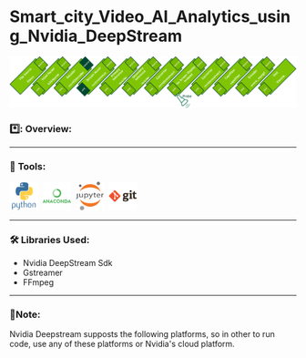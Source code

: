 # Smart_city_Video_AI_Analytics_using_Nvidia_DeepStream
![DeepStream Pipeline](images/deepstream_multi_gie_pipeline.png)

### *️⃣: **Overview:**

---


### 🧰 **Tools:**
<div>
  <img src="https://github.com/devicons/devicon/blob/master/icons/python/python-original-wordmark.svg" title="Python" alt="Python" width="50" height="50"/>&nbsp;
  <img src="https://github.com/devicons/devicon/blob/master/icons/anaconda/anaconda-original-wordmark.svg" title="Anaconda" alt="Anaconda" width="50" height="50"/>&nbsp;
  <img src="https://github.com/devicons/devicon/blob/master/icons/jupyter/jupyter-original-wordmark.svg" title="Jupyter" alt="Jupyter" width="50" height="50"/>&nbsp;
  <img src="https://github.com/devicons/devicon/blob/master/icons/git/git-original-wordmark.svg" title="Git" **alt="Git" width="50" height="50"/>
</div>

---

### 🛠️ **Libraries Used:**
  * Nvidia DeepStream Sdk
  * Gstreamer
  * FFmpeg
  
---
### 📓**Note:**
  Nvidia Deepstream supposts the following platforms, so in other to run code, use any of these platforms or Nvidia's cloud platform.

